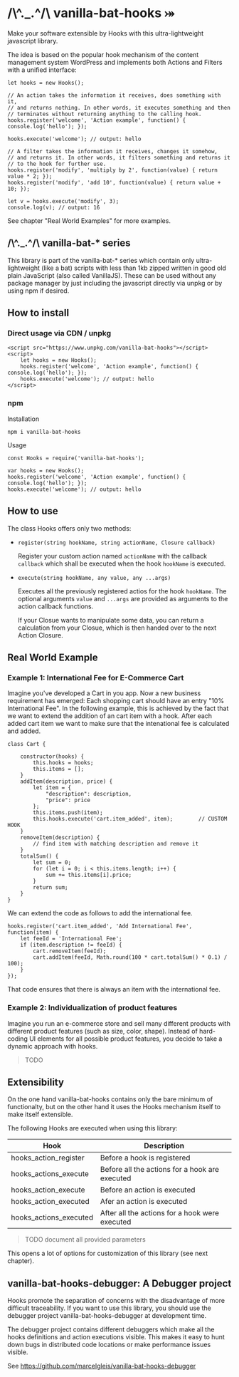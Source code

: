 # /\\^._.^/\ vanilla-bat-hooks ⤖ 

Make your software extensible by Hooks with this ultra-lightweight javascript library.

The idea is based on the popular hook mechanism of the content management
system WordPress and implements both Actions and Filters with a unified interface:

    let hooks = new Hooks();

    // An action takes the information it receives, does something with it, 
    // and returns nothing. In other words, it executes something and then 
    // terminates without returning anything to the calling hook.
    hooks.register('welcome', 'Action example', function() { console.log('hello'); });

    hooks.execute('welcome'); // output: hello

    // A filter takes the information it receives, changes it somehow, 
    // and returns it. In other words, it filters something and returns it 
    // to the hook for further use. 
    hooks.register('modify', 'multiply by 2', function(value) { return value * 2; });
    hooks.register('modify', 'add 10', function(value) { return value + 10; });

    let v = hooks.execute('modify', 3);
    console.log(v); // output: 16

See chapter "Real World Examples" for more examples.

## __/\\^._.^/\ vanilla-bat-* series__
This library is part of the vanilla-bat-* series which contain only ultra-lightweight
(like a bat) scripts with less than 1kb zipped written in good old plain JavaScript 
(also called VanillaJS).
These can be used without any package manager by just including the javascript directly
via unpkg or by using npm if desired.

## How to install

### Direct usage via CDN / unpkg

    <script src="https://www.unpkg.com/vanilla-bat-hooks"></script>
    <script>
        let hooks = new Hooks();
        hooks.register('welcome', 'Action example', function() { console.log('hello'); });
        hooks.execute('welcome'); // output: hello
    </script>

### npm

Installation

    npm i vanilla-bat-hooks

Usage

    const Hooks = require('vanilla-bat-hooks');
    
    var hooks = new Hooks();
    hooks.register('welcome', 'Action example', function() { console.log('hello'); });
    hooks.execute('welcome'); // output: hello

## How to use

The class Hooks offers only two methods:

- `register(string hookName, string actionName, Closure callback)`

    Register your custom action named `actionName` with the callback `callback` which shall be executed
    when the hook `hookName` is executed.


- `execute(string hookName, any value, any ...args)`

    Executes all the previously registered actios for the hook `hookName`. The optional arguments `value`
    and `...args` are provided as arguments to the action callback functions. 

    If your Closue wants to manipulate some data, you can return a calculation from your Closue, which is
    then handed over to the next Action Closure.



## Real World Example

### Example 1: International Fee for E-Commerce Cart

Imagine you've developed a Cart in you app. Now a new business requirement has emerged: 
Each shopping cart should have an entry "10% International Fee". In the following example, 
this is achieved by the fact that we want to extend the addition of an cart item with a hook. 
After each added cart item we want to make sure that the intenational fee is calculated and added.

    class Cart {

        constructor(hooks) {
            this.hooks = hooks;
            this.items = [];
        }
        addItem(description, price) {
            let item = {
                "description": description,
                "price": price
            };
            this.items.push(item);
            this.hooks.execute('cart.item_added', item);        // CUSTOM HOOK
        }
        removeItem(description) {
            // find item with matching description and remove it
        }
        totalSum() {
            let sum = 0;
            for (let i = 0; i < this.items.length; i++) {
                sum += this.items[i].price;
            }
            return sum;
        }
    }

We can extend the code as follows to add the international fee.

    hooks.register('cart.item_added', 'Add International Fee', function(item) {
        let feeId = 'International Fee';
        if (item.description != feeId) {
            cart.removeItem(feeId);
            cart.addItem(feeId, Math.round(100 * cart.totalSum() * 0.1) / 100);
        }
    });

That code ensures that there is always an item with the international fee.


### Example 2: Individualization of product features

Imagine you run an e-commerce store and sell many different products with different 
product features (such as size, color, shape). Instead of hard-coding UI elements 
for all possible product features, you decide to take a dynamic approach with hooks.

> TODO


## Extensibility
On the one hand vanilla-bat-hooks contains only the bare minimum of functionalty, 
but on the other hand it uses the Hooks mechanism itself to make itself extensible.

The following Hooks are executed when using this library:

| Hook                   | Description                                           |
|------------------------|-------------------------------------------------------|
| hooks_action_register  | Before a hook is registered                           |
| hooks_actions_execute  | Before all the actions for a hook are executed        |
| hooks_action_execute   | Before an action is executed                          |
| hooks_action_executed  | Afer an action is executed                            |
| hooks_actions_executed | After all the actions for a hook were executed |

> TODO document all provided parameters

This opens a lot of options for customization of this library (see next chapter).

## vanilla-bat-hooks-debugger: A Debugger project

Hooks promote the separation of concerns with the disadvantage of more difficult 
traceability. If you want to use this library, you should use the debugger 
project vanilla-bat-hooks-debugger at development time.

The debugger project contains different debuggers which make all the hooks definitions
and action executions visible. This makes it easy to hunt down bugs in distributed code
locations or make performance issues visible.

See https://github.com/marcelgleis/vanilla-bat-hooks-debugger

